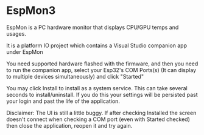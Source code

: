 # EspMon3

EspMon is a PC hardware monitor that displays CPU/GPU temps and usages.

It is a platform IO project which contains a Visual Studio companion app under EspMon

You need supported hardware flashed with the firmware, and then you need to run the companion app, select your Esp32's COM Ports(s) (It can display to multiple devices simultaneously) and click "Started"

You may click Install to install as a system service. This can take several seconds to install/uninstall. If you do this your settings will be persisted past your login and past the life of the application.

Disclaimer: The UI is still a little buggy. If after checking Installed the screen doesn't connect when checking a COM port (even with Started checked) then close the application, reopen it and try again.

